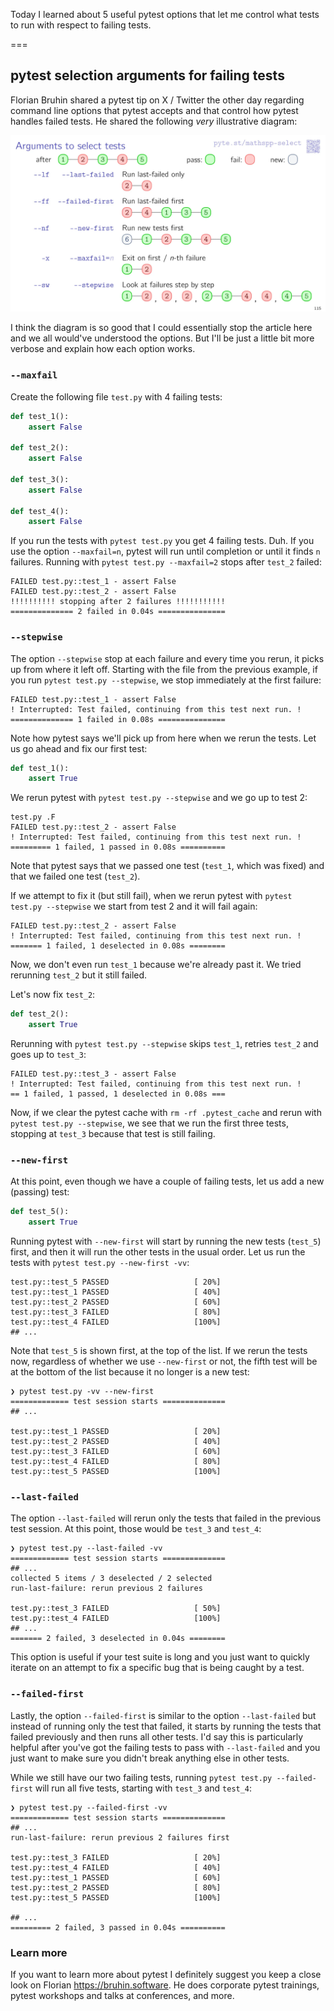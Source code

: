 Today I learned about 5 useful pytest options that let me control what tests to run with respect to failing tests.

===


## pytest selection arguments for failing tests

Florian Bruhin shared a pytest tip on X / Twitter the other day regarding command line options that pytest accepts and that control how pytest handles failed tests.
He shared the following _very_ illustrative diagram:

![Diagram that explains visually how the pytest options `--last-failed`, `--failed-first`, `--new-first`, `--stepwise`, and `--maxfail` work. The visual explanation is done by representing tests as coloured circles, with failing tests represented in red and passing tests represented in green. Then, test runs are represented as sequences of tests connected by a line.](_diagram.webp "Diagram by Florian.")

I think the diagram is so good that I could essentially stop the article here and we all would've understood the options.
But I'll be just a little bit more verbose and explain how each option works.

### `--maxfail`

Create the following file `test.py` with 4 failing tests:

```py
def test_1():
    assert False

def test_2():
    assert False

def test_3():
    assert False

def test_4():
    assert False
```

If you run the tests with `pytest test.py` you get 4 failing tests. Duh.
If you use the option `--maxfail=n`, pytest will run until completion or until it finds `n` failures.
Running with `pytest test.py --maxfail=2` stops after `test_2` failed:

```
FAILED test.py::test_1 - assert False
FAILED test.py::test_2 - assert False
!!!!!!!!!! stopping after 2 failures !!!!!!!!!!!
============== 2 failed in 0.04s ===============
```


### `--stepwise`

The option `--stepwise` stop at each failure and every time you rerun, it picks up from where it left off.
Starting with the file from the previous example, if you run `pytest test.py --stepwise`, we stop immediately at the first failure:

```
FAILED test.py::test_1 - assert False
! Interrupted: Test failed, continuing from this test next run. !
============== 1 failed in 0.08s ===============
```

Note how pytest says we'll pick up from here when we rerun the tests.
Let us go ahead and fix our first test:

```py
def test_1():
    assert True
```

We rerun pytest with `pytest test.py --stepwise` and we go up to test 2:

```
test.py .F
FAILED test.py::test_2 - assert False
! Interrupted: Test failed, continuing from this test next run. !
========= 1 failed, 1 passed in 0.08s ==========
```

Note that pytest says that we passed one test (`test_1`, which was fixed) and that we failed one test (`test_2`).

If we attempt to fix it (but still fail), when we rerun pytest with `pytest test.py --stepwise` we start from test 2 and it will fail again:

```
FAILED test.py::test_2 - assert False
! Interrupted: Test failed, continuing from this test next run. !
======= 1 failed, 1 deselected in 0.08s ========
```

Now, we don't even run `test_1` because we're already past it.
We tried rerunning `test_2` but it still failed.

Let's now fix `test_2`:

```py
def test_2():
    assert True
```

Rerunning with `pytest test.py --stepwise` skips `test_1`, retries `test_2` and goes up to `test_3`:

```
FAILED test.py::test_3 - assert False
! Interrupted: Test failed, continuing from this test next run. !
== 1 failed, 1 passed, 1 deselected in 0.08s ===
```

Now, if we clear the pytest cache with `rm -rf .pytest_cache` and rerun with `pytest test.py --stepwise`, we see that we run the first three tests, stopping at `test_3` because that test is still failing.

### `--new-first`

At this point, even though we have a couple of failing tests, let us add a new (passing) test:

```py
def test_5():
    assert True
```

Running pytest with `--new-first` will start by running the new tests (`test_5`) first, and then it will run the other tests in the usual order.
Let us run the tests with `pytest test.py --new-first -vv`:

```
test.py::test_5 PASSED                   [ 20%]
test.py::test_1 PASSED                   [ 40%]
test.py::test_2 PASSED                   [ 60%]
test.py::test_3 FAILED                   [ 80%]
test.py::test_4 FAILED                   [100%]
## ...
```

Note that `test_5` is shown first, at the top of the list.
If we rerun the tests now, regardless of whether we use `--new-first` or not, the fifth test will be at the bottom of the list because it no longer is a new test:

```
❯ pytest test.py -vv --new-first
============= test session starts ==============
## ...

test.py::test_1 PASSED                   [ 20%]
test.py::test_2 PASSED                   [ 40%]
test.py::test_3 FAILED                   [ 60%]
test.py::test_4 FAILED                   [ 80%]
test.py::test_5 PASSED                   [100%]
```

### `--last-failed`

The option `--last-failed` will rerun only the tests that failed in the previous test session.
At this point, those would be `test_3` and `test_4`:

```
❯ pytest test.py --last-failed -vv
============= test session starts ==============
## ...
collected 5 items / 3 deselected / 2 selected
run-last-failure: rerun previous 2 failures

test.py::test_3 FAILED                   [ 50%]
test.py::test_4 FAILED                   [100%]
## ...
======= 2 failed, 3 deselected in 0.04s ========
```

This option is useful if your test suite is long and you just want to quickly iterate on an attempt to fix a specific bug that is being caught by a test.

### `--failed-first`

Lastly, the option `--failed-first` is similar to the option `--last-failed` but instead of running only the test that failed, it starts by running the tests that failed previously and then runs all other tests.
I'd say this is particularly helpful after you've got the failing tests to pass with `--last-failed` and you just want to make sure you didn't break anything else in other tests.

While we still have our two failing tests, running `pytest test.py --failed-first` will run all five tests, starting with `test_3` and `test_4`:

```
❯ pytest test.py --failed-first -vv
============= test session starts ==============
## ...
run-last-failure: rerun previous 2 failures first

test.py::test_3 FAILED                   [ 20%]
test.py::test_4 FAILED                   [ 40%]
test.py::test_1 PASSED                   [ 60%]
test.py::test_2 PASSED                   [ 80%]
test.py::test_5 PASSED                   [100%]

## ...
========= 2 failed, 3 passed in 0.04s ==========
```

### Learn more

If you want to learn more about pytest I definitely suggest you keep a close look on Florian <https://bruhin.software>.
He does corporate pytest trainings, pytest workshops and talks at conferences, and more.
